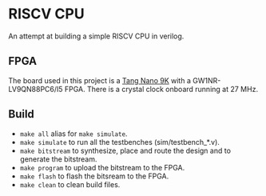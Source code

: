 # RISCV CPU

An attempt at building a simple RISCV CPU in verilog.

## FPGA

The board used in this project is a [Tang Nano 9K](https://wiki.sipeed.com/hardware/en/tang/Tang-Nano-9K/Nano-9K.html) with a GW1NR-LV9QN88PC6/I5 FPGA. There is a crystal clock onboard running at 27 MHz.

## Build

* `make all` alias for `make simulate`.
* `make simulate` to run all the testbenches (sim/testbench_*.v).
* `make bitstream` to synthesize, place and route the design and to generate the bitstream.
* `make program` to upload the bitstream to the FPGA.
* `make flash` to flash the bitsream to the FPGA.
* `make clean` to clean build files.

